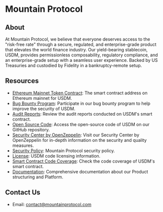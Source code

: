 # Mountain Protocol

## About

At Mountain Protocol, we believe that everyone deserves access to the "risk-free rate" through a secure, regulated, and enterprise-grade product that elevates the world finance industry. Our yield-bearing stablecoin, USDM, provides permissionless composability, regulatory compliance, and an enterprise-grade setup with a seamless user experience. Backed by US Treasuries and custodied by Fidelity in a bankruptcy-remote setup.

## Resources
- [Ethereum Mainnet Token Contract](https://etherscan.io/token/0x59D9356E565Ab3A36dD77763Fc0d87fEaf85508C): The smart contract address on Ethereum mainnet for USDM.
- [Bug Bounty Program](https://immunefi.com/bounty/mountainprotocol/): Participate in our bug bounty program to help improve the security of USDM.
- [Audit Reports](https://github.com/mountainprotocol/audits): Review the audit reports conducted on USDM's smart contract.
- [Open Source Code](https://github.com/mountainprotocol): Access the open-source code of USDM on our GitHub repository.
- [Security Center by OpenZeppelin](https://security.mountainprotocol.com): Visit our Security Center by OpenZeppelin for in-depth information on the security and quality measures.
- [Security Policy](https://github.com/mountainprotocol/tokens/blob/main/SECURITY.md): Mountain Protocol security policy.
- [License](https://github.com/mountainprotocol/tokens/blob/main/LICENSE): USDM code licensing information.
- [Smart Contract Code Coverage](https://app.codecov.io/github/mountainprotocol/tokens): Check the code coverage of USDM's smart contract.
- [Documentation](https://docs.mountainprotocol.com): Comprehensive documentation about our Product structuring and Platform.

## Contact Us
- Email: [contact@mountainprotocol.com](mailto:contact@mountainprotocol.com)
